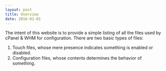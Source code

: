 ```yaml
---
layout: post
title: Overview
date: 2016-01-01
---
```


The intent of this website is to provide a simple listing of all the files used by cPanel &amp; WHM for configuration. There are two basic types of files:

1. Touch files, whose mere presence indicates something is enabled or disabled.
2. Configuration files, whose contents determines the behavior of something.
